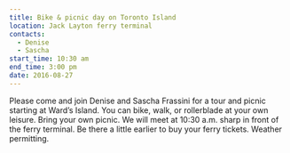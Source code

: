 ```yaml
---
title: Bike & picnic day on Toronto Island
location: Jack Layton ferry terminal
contacts:
  - Denise
  - Sascha
start_time: 10:30 am
end_time: 3:00 pm
date: 2016-08-27
---
```


Please come and join Denise and Sascha Frassini for a tour and picnic starting
at Ward’s Island. You can bike, walk, or rollerblade at your own leisure. Bring
your own picnic. We will meet at 10:30 a.m. sharp in front of the ferry
terminal. Be there a little earlier to buy your ferry tickets. Weather
permitting.
